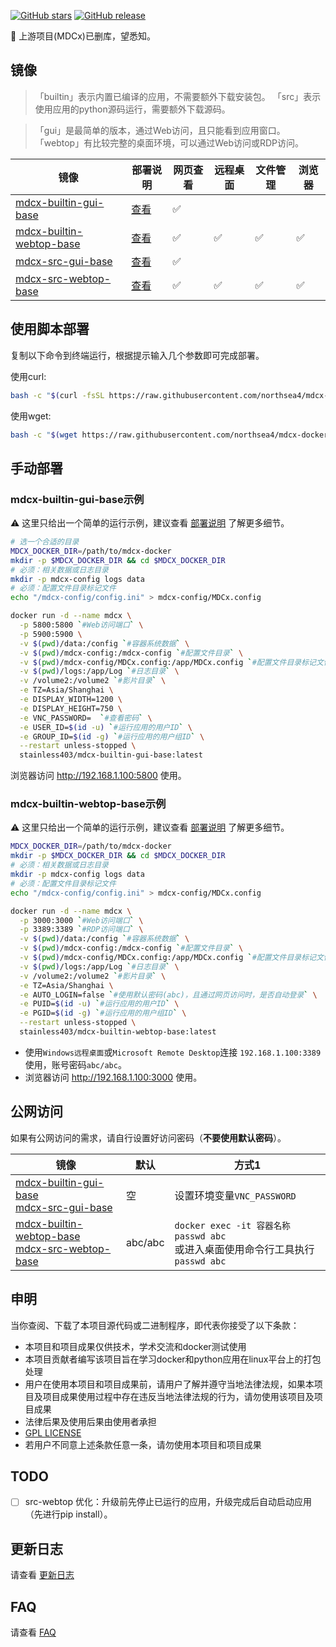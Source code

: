 [![GitHub stars](https://img.shields.io/github/stars/northsea4/mdcx-docker.svg?style=flat&label=Stars&maxAge=3600)](https://GitHub.com/northsea4/mdcx-docker) [![GitHub release](https://img.shields.io/github/release/northsea4/mdcx-docker.svg?style=flat&label=Release)](https://github.com/northsea4/mdcx-docker/releases/tag/latest)


📢 上游项目(MDCx)已删库，望悉知。



## 镜像
> 「builtin」表示内置已编译的应用，不需要额外下载安装包。
> 「src」表示使用应用的python源码运行，需要额外下载源码。

> 「gui」是最简单的版本，通过Web访问，且只能看到应用窗口。
> 「webtop」有比较完整的桌面环境，可以通过Web访问或RDP访问。

| 镜像 | 部署说明 | 网页查看 | 远程桌面 | 文件管理 | 浏览器 |
| --- | --- | --- | --- | --- | --- |
| [mdcx-builtin-gui-base](https://hub.docker.com/r/stainless403/mdcx-builtin-gui-base/tags) | [查看](https://github.com/northsea4/mdcx-docker/blob/main/gui-base/mdcx-builtin.md) | ✅ |  |  |  |
| [mdcx-builtin-webtop-base](https://hub.docker.com/r/stainless403/mdcx-builtin-webtop-base/tags) | [查看](https://github.com/northsea4/mdcx-docker/blob/main/webtop-base/mdcx-builtin.md) | ✅ | ✅ | ✅ | ✅ |
| [mdcx-src-gui-base](https://hub.docker.com/r/stainless403/mdcx-src-gui-base/tags) | [查看](https://github.com/northsea4/mdcx-docker/blob/main/gui-base/mdcx-src.md) | ✅ |  |  |  |
| [mdcx-src-webtop-base](https://hub.docker.com/r/stainless403/mdcx-src-webtop-base/tags) | [查看](https://github.com/northsea4/mdcx-docker/blob/main/webtop-base/mdcx-src.md) | ✅ | ✅ | ✅ | ✅ |


## 使用脚本部署
复制以下命令到终端运行，根据提示输入几个参数即可完成部署。

使用curl:
```bash
bash -c "$(curl -fsSL https://raw.githubusercontent.com/northsea4/mdcx-docker/main/install.sh)"
```
使用wget:
```bash
bash -c "$(wget https://raw.githubusercontent.com/northsea4/mdcx-docker/main/install.sh -O -)"
```

## 手动部署

### mdcx-builtin-gui-base示例
⚠️ 这里只给出一个简单的运行示例，建议查看 [部署说明](https://github.com/northsea4/mdcx-docker/blob/main/gui-base/mdcx-builtin.md) 了解更多细节。

```bash
# 选一个合适的目录
MDCX_DOCKER_DIR=/path/to/mdcx-docker
mkdir -p $MDCX_DOCKER_DIR && cd $MDCX_DOCKER_DIR
# 必须：相关数据或日志目录
mkdir -p mdcx-config logs data
# 必须：配置文件目录标记文件
echo "/mdcx-config/config.ini" > mdcx-config/MDCx.config

docker run -d --name mdcx \
  -p 5800:5800 `#Web访问端口` \
  -p 5900:5900 \
  -v $(pwd)/data:/config `#容器系统数据` \
  -v $(pwd)/mdcx-config:/mdcx-config `#配置文件目录` \
  -v $(pwd)/mdcx-config/MDCx.config:/app/MDCx.config `#配置文件目录标记文件` \
  -v $(pwd)/logs:/app/Log `#日志目录` \
  -v /volume2:/volume2 `#影片目录` \
  -e TZ=Asia/Shanghai \
  -e DISPLAY_WIDTH=1200 \
  -e DISPLAY_HEIGHT=750 \
  -e VNC_PASSWORD=  `#查看密码` \
  -e USER_ID=$(id -u) `#运行应用的用户ID` \
  -e GROUP_ID=$(id -g) `#运行应用的用户组ID` \
  --restart unless-stopped \
  stainless403/mdcx-builtin-gui-base:latest
```

浏览器访问 http://192.168.1.100:5800 使用。

### mdcx-builtin-webtop-base示例
⚠️ 这里只给出一个简单的运行示例，建议查看 [部署说明](https://github.com/northsea4/mdcx-docker/blob/main/webtop-base/mdcx-builtin.md) 了解更多细节。

```bash
MDCX_DOCKER_DIR=/path/to/mdcx-docker
mkdir -p $MDCX_DOCKER_DIR && cd $MDCX_DOCKER_DIR
# 必须：相关数据或日志目录
mkdir -p mdcx-config logs data
# 必须：配置文件目录标记文件
echo "/mdcx-config/config.ini" > mdcx-config/MDCx.config

docker run -d --name mdcx \
  -p 3000:3000 `#Web访问端口` \
  -p 3389:3389 `#RDP访问端口` \
  -v $(pwd)/data:/config `#容器系统数据` \
  -v $(pwd)/mdcx-config:/mdcx-config `#配置文件目录` \
  -v $(pwd)/mdcx-config/MDCx.config:/app/MDCx.config `#配置文件目录标记文件` \
  -v $(pwd)/logs:/app/Log `#日志目录` \
  -v /volume2:/volume2 `#影片目录` \
  -e TZ=Asia/Shanghai \
  -e AUTO_LOGIN=false `#使用默认密码(abc)，且通过网页访问时，是否自动登录` \
  -e PUID=$(id -u) `#运行应用的用户ID` \
  -e PGID=$(id -g) `#运行应用的用户组ID` \
  --restart unless-stopped \
  stainless403/mdcx-builtin-webtop-base:latest
```

- 使用`Windows远程桌面`或`Microsoft Remote Desktop`连接 `192.168.1.100:3389` 使用，账号密码`abc/abc`。
- 浏览器访问 http://192.168.1.100:3000 使用。


## 公网访问
如果有公网访问的需求，请自行设置好访问密码（<b>不要使用默认密码</b>）。

| 镜像 | 默认 | 方式1 |
| --- | --- | --- |
| [mdcx-builtin-gui-base](https://hub.docker.com/r/stainless403/mdcx-builtin-gui-base/tags)<br>[mdcx-src-gui-base](https://hub.docker.com/r/stainless403/mdcx-src-gui-base/tags) | 空 | 设置环境变量`VNC_PASSWORD` |
| [mdcx-builtin-webtop-base](https://hub.docker.com/r/stainless403/mdcx-builtin-webtop-base/tags)<br>[mdcx-src-webtop-base](https://hub.docker.com/r/stainless403/mdcx-src-webtop-base/tags) | abc/abc | `docker exec -it 容器名称 passwd abc`<br>或进入桌面使用命令行工具执行`passwd abc` |


## 申明
当你查阅、下载了本项目源代码或二进制程序，即代表你接受了以下条款：

- 本项目和项目成果仅供技术，学术交流和docker测试使用
- 本项目贡献者编写该项目旨在学习docker和python应用在linux平台上的打包处理
- 用户在使用本项目和项目成果前，请用户了解并遵守当地法律法规，如果本项目及项目成果使用过程中存在违反当地法律法规的行为，请勿使用该项目及项目成果
- 法律后果及使用后果由使用者承担
- [GPL LICENSE](https://github.com/northsea4/mdcx-docker/blob/main/LICENSE.md)
- 若用户不同意上述条款任意一条，请勿使用本项目和项目成果


## TODO 
- [ ] src-webtop 优化：升级前先停止已运行的应用，升级完成后自动启动应用（先进行pip install）。


## 更新日志
请查看 [更新日志](https://github.com/northsea4/mdcx-docker/blob/main/CHANGELOG.md)

## FAQ
请查看 [FAQ](https://github.com/northsea4/mdcx-docker/blob/main/FAQ.md)